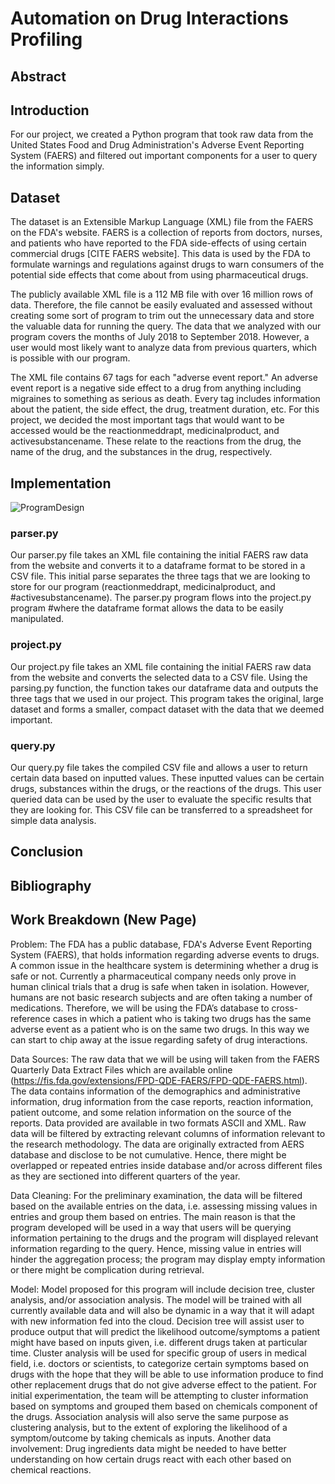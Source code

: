 # Automation on Drug Interactions Profiling

## Abstract

## Introduction

For our project, we created a Python program that took raw data from the United
States Food and Drug Administration's Adverse Event Reporting System (FAERS) and
filtered out important components for a user to query the information simply.

## Dataset

The dataset is an Extensible Markup Language (XML) file from the FAERS on the
FDA's website. FAERS is a collection of reports from doctors, nurses, and
patients who have reported to the FDA side-effects of using certain commercial
drugs [CITE FAERS website]. This data is used by the FDA to formulate warnings
and regulations against drugs to warn consumers of the potential side effects
that come about from using pharmaceutical drugs.

The publicly available XML file is a 112 MB file with over 16 million rows of
data. Therefore, the file cannot be easily evaluated and assessed without
creating some sort of program to trim out the unnecessary data and store the
valuable data for running the query. The data that we analyzed with our program
covers the months of July 2018 to September 2018. However, a user would most
likely want to analyze data from previous quarters, which is possible with our
program.

The XML file contains 67 tags for each "adverse event report." An adverse event
report is a negative side effect to a drug from anything including migraines to
something as serious as death. Every tag includes information about the patient,
the side effect, the drug, treatment duration, etc. For this project, we decided
the most important tags that would want to be accessed would be the
reactionmeddrapt, medicinalproduct, and activesubstancename. These relate to the
reactions from the drug, the name of the drug, and the substances in the drug,
respectively.

## Implementation

![ProgramDesign](https://github.com/cloudmesh-community/fa18-423-03/blob/master/project-report/project_design.PNG)

### parser.py
Our parser.py file takes an XML file containing the initial FAERS raw data from
the website and converts it to a dataframe format to be stored in a CSV file.
This initial parse separates the three tags that we are looking to store for
our program (reactionmeddrapt, medicinalproduct, and #activesubstancename). The
parser.py program flows into the project.py program #where the dataframe format
allows the data to be easily manipulated.

### project.py
Our project.py file takes an XML file containing the initial FAERS raw data from
the website and converts the selected data to a CSV file. Using the parsing.py
function, the function takes our dataframe data and outputs the three tags that
we used in our project. This program takes the original, large dataset and forms
a smaller, compact dataset with the data that we deemed important.

### query.py
Our query.py file takes the compiled CSV file and allows a user to return
certain data based on inputted values. These inputted values can be certain
drugs, substances within the drugs, or the reactions of the drugs. This user
queried data can be used by the user to evaluate the specific results that they
are looking for. This CSV file can be transferred to a spreadsheet for simple 
data analysis.

## Conclusion

## Bibliography

## Work Breakdown (New Page)




Problem: The FDA has a public database, FDA's Adverse Event Reporting System
(FAERS), that holds information regarding adverse events to drugs. A common
issue in the healthcare system is determining whether a drug is safe or not.
Currently a pharmaceutical company needs only prove in human clinical trials
that a drug is safe when taken in isolation. However, humans are not basic
research subjects and are often taking a number of medications. Therefore, we
will be using the FDA’s database to cross-reference cases in which a patient who
is taking two drugs has the same adverse event as a patient who is on the same
two drugs. In this way we can start to chip away at the issue regarding safety
of drug interactions.

Data Sources: The raw data that we will be using will taken from the FAERS
Quarterly Data Extract Files which are available online
(https://fis.fda.gov/extensions/FPD-QDE-FAERS/FPD-QDE-FAERS.html). The data
contains information of the demographics and administrative information, drug
information from the case reports, reaction information, patient outcome, and
some relation information on the source of the reports. Data provided are
available in two formats ASCII and XML. Raw data will be filtered by extracting
relevant columns of information relevant to the research methodology. The data
are originally extracted from AERS database and disclose to be not cumulative.
Hence, there might be overlapped or repeated entries inside database and/or
across different files as they are sectioned into different quarters of the
year.

Data Cleaning: For the preliminary examination, the data will be filtered based
on the available entries on the data, i.e. assessing missing values in entries
and group them based on entries. The main reason is that the program developed
will be used in a way that users will be querying information pertaining to the
drugs and the program will displayed relevant information regarding to the
query. Hence, missing value in entries will hinder the aggregation process; the
program may display empty information or there might be complication during
retrieval.

Model: Model proposed for this program will include decision tree, cluster
analysis, and/or association analysis. The model will be trained with all
currently available data and will also be dynamic in a way that it will adapt
with new information fed into the cloud. Decision tree will assist user to
produce output that will predict the likelihood outcome/symptoms a patient might
have based on inputs given, i.e. different drugs taken at particular time.
Cluster analysis will be used for specific group of users in medical field, i.e.
doctors or scientists, to categorize certain symptoms based on drugs with the
hope that they will be able to use information produce to find other replacement
drugs that do not give adverse effect to the patient. For initial
experimentation, the team will be attempting to cluster information based on
symptoms and grouped them based on chemicals component of the drugs. Association
analysis will also serve the same purpose as clustering analysis, but to the
extent of exploring the likelihood of a symptom/outcome by taking chemicals as
inputs. Another data involvement: Drug ingredients data might be needed to have
better understanding on how certain drugs react with each other based on
chemical reactions.
